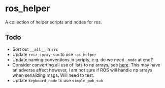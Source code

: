 # ros_helper

A collection of helper scripts and nodes for ros. 

## Todo

* Sort out `__all__` in `src`
* Update `rviz_spray_sim` to use `ros_helper`
* Update naming conventions in scripts, e.g. do we need `_node` at end?
* Consider converting all use of lists to np arrays, see [here](https://www.freecodecamp.org/news/if-you-have-slow-loops-in-python-you-can-fix-it-until-you-cant-3a39e03b6f35/). This may have an adverse affect however, I am not sure if ROS will handle np arrays when serializing msgs. Will need to test. 
* Update `keyboard_node` to use `simple_pub_sub`
